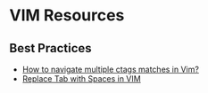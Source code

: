 # VIM Resources

## Best Practices

- [How to navigate multiple ctags matches in Vim?](http://stackoverflow.com/questions/14465383/how-to-navigate-multiple-ctags-matches-in-vim)
- [Replace Tab with Spaces in VIM](http://stackoverflow.com/questions/426963/replace-tab-with-spaces-in-vim)

